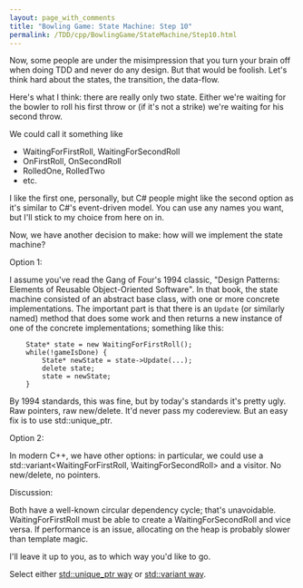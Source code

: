 ```yaml
---
layout: page_with_comments
title: "Bowling Game: State Machine: Step 10"
permalink: /TDD/cpp/BowlingGame/StateMachine/Step10.html
---
```


Now, some people are under the misimpression that you turn your brain off when doing TDD and never do any design. But that would be foolish.  Let's think hard about the states, the transition, the data-flow.

Here's what I think:  there are really only two state.  Either we're waiting for the bowler to roll his first throw or (if it's not a strike) we're waiting for his second throw.

We could call it something like
- WaitingForFirstRoll, WaitingForSecondRoll
- OnFirstRoll, OnSecondRoll
- RolledOne, RolledTwo
- etc.

I like the first one, personally, but C# people might like the second option as it's similar to C#'s event-driven model.  You can use any names you want, but I'll stick to my choice from here on in.

Now, we have another decision to make:  how will we implement the state machine?

Option 1:

I assume you've read the Gang of Four's 1994 classic, "Design Patterns:  Elements of Reusable Object-Oriented Software". 
In that book, the state machine consisted of an abstract base class, with one or more concrete implementations. 
The important part is that there is an ```Update``` (or similarly named) method that does some work and then returns a new instance of one of the concrete implementations; something like this:
```
    State* state = new WaitingForFirstRoll();
    while(!gameIsDone) {
        State* newState = state->Update(...);
        delete state;
        state = newState;
    }
```
By 1994 standards, this was fine, but by today's standards it's pretty ugly.  Raw pointers, raw new/delete. It'd never pass my codereview. But an easy fix is to use std::unique_ptr.

Option 2:

In modern C++, we have other options:  in particular, we could use a std::variant<WaitingForFirstRoll, WaitingForSecondRoll> and a visitor. No new/delete, no pointers.

Discussion:

Both have a well-known circular dependency cycle; that's unavoidable.  WaitingForFirstRoll must be able to create a WaitingForSecondRoll and vice versa.
If performance is an issue, allocating on the heap is probably slower than template magic.

I'll leave it up to you, as to which way you'd like to go.

Select either
[std::unique_ptr way](UniquePtr/Step12.html) or
   [std::variant way](Variant/Step12.html).
